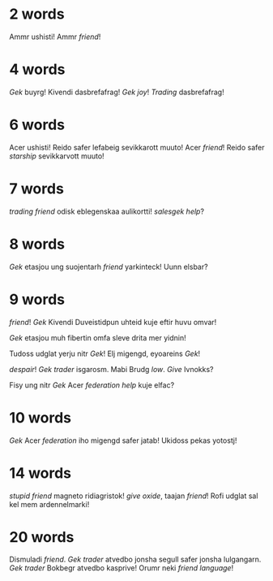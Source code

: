 # 2 words

Ammr ushisti!
Ammr *friend*!

# 4 words

*Gek* buyrg! Kivendi dasbrefafrag!
*Gek* *joy*! *Trading* dasbrefafrag!

# 6 words

Acer ushisti! Reido safer lefabeig sevikkarott muuto!
Acer *friend*! Reido safer *starship* sevikkarvott muuto!

# 7 words

*trading* *friend* odisk eblegenskaa aulikortti! *salesgek* *help*?

# 8 words

*Gek* etasjou ung suojentarh *friend* yarkinteck! Uunn elsbar?

# 9 words

*friend*! *Gek* Kivendi Duveistidpun uhteid kuje eftir huvu omvar!

*Gek* etasjou muh fibertin omfa sleve drita mer yidnin!

Tudoss udglat yerju nitr *Gek*! Elj migengd, eyoareins *Gek*!

*despair*! *Gek* *trader* isgarosm. Mabi Brudg *low*. *Give* Ivnokks?

Fisy ung nitr *Gek* Acer *federation* *help* kuje elfac?

# 10 words

*Gek* Acer *federation* iho migengd safer jatab! Ukidoss pekas yotostj!

# 14 words

*stupid* *friend* magneto ridiagristok! *give* *oxide*, taajan *friend*! Rofi udglat sal kel mem ardennelmarki!

# 20 words

Dismuladi *friend*. *Gek* *trader* atvedbo jonsha segull safer jonsha lulgangarn. *Gek* *trader* Bokbegr atvedbo kasprive! Orumr neki *friend* *language*!
